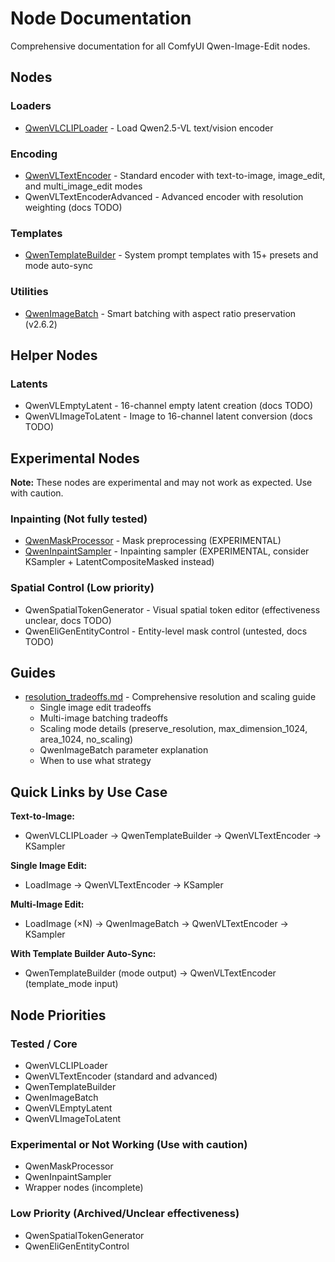 # Node Documentation

Comprehensive documentation for all ComfyUI Qwen-Image-Edit nodes.

## Nodes

### Loaders
- [QwenVLCLIPLoader](QwenVLCLIPLoader.md) - Load Qwen2.5-VL text/vision encoder

### Encoding
- [QwenVLTextEncoder](QwenVLTextEncoder.md) - Standard encoder with text-to-image, image_edit, and multi_image_edit modes
- QwenVLTextEncoderAdvanced - Advanced encoder with resolution weighting (docs TODO)

### Templates
- [QwenTemplateBuilder](QwenTemplateBuilder.md) - System prompt templates with 15+ presets and mode auto-sync

### Utilities
- [QwenImageBatch](QwenImageBatch.md) - Smart batching with aspect ratio preservation (v2.6.2)

## Helper Nodes

### Latents
- QwenVLEmptyLatent - 16-channel empty latent creation (docs TODO)
- QwenVLImageToLatent - Image to 16-channel latent conversion (docs TODO)

## Experimental Nodes

**Note:** These nodes are experimental and may not work as expected. Use with caution.

### Inpainting (Not fully tested)
- [QwenMaskProcessor](QwenMaskProcessor.md) - Mask preprocessing (EXPERIMENTAL)
- [QwenInpaintSampler](QwenInpaintSampler.md) - Inpainting sampler (EXPERIMENTAL, consider KSampler + LatentCompositeMasked instead)

### Spatial Control (Low priority)
- QwenSpatialTokenGenerator - Visual spatial token editor (effectiveness unclear, docs TODO)
- QwenEliGenEntityControl - Entity-level mask control (untested, docs TODO)

## Guides

- [resolution_tradeoffs.md](resolution_tradeoffs.md) - Comprehensive resolution and scaling guide
  - Single image edit tradeoffs
  - Multi-image batching tradeoffs
  - Scaling mode details (preserve_resolution, max_dimension_1024, area_1024, no_scaling)
  - QwenImageBatch parameter explanation
  - When to use what strategy

## Quick Links by Use Case

**Text-to-Image:**
- QwenVLCLIPLoader → QwenTemplateBuilder → QwenVLTextEncoder → KSampler

**Single Image Edit:**
- LoadImage → QwenVLTextEncoder → KSampler

**Multi-Image Edit:**
- LoadImage (×N) → QwenImageBatch → QwenVLTextEncoder → KSampler

**With Template Builder Auto-Sync:**
- QwenTemplateBuilder (mode output) → QwenVLTextEncoder (template_mode input)

## Node Priorities

### Tested / Core
- QwenVLCLIPLoader
- QwenVLTextEncoder (standard and advanced)
- QwenTemplateBuilder
- QwenImageBatch
- QwenVLEmptyLatent
- QwenVLImageToLatent

### Experimental or Not Working (Use with caution)
- QwenMaskProcessor
- QwenInpaintSampler
- Wrapper nodes (incomplete)

### Low Priority (Archived/Unclear effectiveness)
- QwenSpatialTokenGenerator
- QwenEliGenEntityControl
